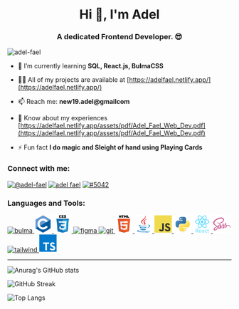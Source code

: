 <h1 align="center">Hi 👋, I'm Adel</h1>
<h3 align="center">A dedicated Frontend Developer. 😎</h3>

<p align="left"> <img src="https://komarev.com/ghpvc/?username=adel-fael&label=Profile%20views&color=0e75b6&style=flat" alt="adel-fael" /> </p>

- 🌱 I’m currently learning **SQL, React.js, BulmaCSS**

- 👨‍💻 All of my projects are available at [https://adelfael.netlify.app/](https://adelfael.netlify.app/)

- 📫 Reach me: **new19.adel@gmailcom**

- 📄 Know about my experiences [https://adelfael.netlify.app/assets/pdf/Adel_Fael_Web_Dev.pdf](https://adelfael.netlify.app/assets/pdf/Adel_Fael_Web_Dev.pdf)

- ⚡ Fun fact **I do magic and Sleight of hand using Playing Cards**

<h3 align="left">Connect with me:</h3>
<p align="left">
<a href="https://codepen.io/@adel-fael" target="blank"><img align="center" src="https://raw.githubusercontent.com/rahuldkjain/github-profile-readme-generator/master/src/images/icons/Social/codepen.svg" alt="@adel-fael" height="30" width="40" /></a>
<a href="https://linkedin.com/in/adel fael" target="blank"><img align="center" src="https://raw.githubusercontent.com/rahuldkjain/github-profile-readme-generator/master/src/images/icons/Social/linked-in-alt.svg" alt="adel fael" height="30" width="40" /></a>
<a href="https://discord.gg/#5042" target="blank"><img align="center" src="https://raw.githubusercontent.com/rahuldkjain/github-profile-readme-generator/master/src/images/icons/Social/discord.svg" alt="#5042" height="30" width="40" /></a>
</p>

<h3 align="left">Languages and Tools:</h3>
<p align="left"> <a href="https://bulma.io/" target="_blank" rel="noreferrer"> <img src="https://raw.githubusercontent.com/gilbarbara/logos/804dc257b59e144eaca5bc6ffd16949752c6f789/logos/bulma.svg" alt="bulma" width="40" height="40"/> </a> <a href="https://www.cprogramming.com/" target="_blank" rel="noreferrer"> <img src="https://raw.githubusercontent.com/devicons/devicon/master/icons/c/c-original.svg" alt="c" width="40" height="40"/> </a> <a href="https://www.w3schools.com/css/" target="_blank" rel="noreferrer"> <img src="https://raw.githubusercontent.com/devicons/devicon/master/icons/css3/css3-original-wordmark.svg" alt="css3" width="40" height="40"/> </a> <a href="https://www.figma.com/" target="_blank" rel="noreferrer"> <img src="https://www.vectorlogo.zone/logos/figma/figma-icon.svg" alt="figma" width="40" height="40"/> </a> <a href="https://git-scm.com/" target="_blank" rel="noreferrer"> <img src="https://www.vectorlogo.zone/logos/git-scm/git-scm-icon.svg" alt="git" width="40" height="40"/> </a> <a href="https://www.w3.org/html/" target="_blank" rel="noreferrer"> <img src="https://raw.githubusercontent.com/devicons/devicon/master/icons/html5/html5-original-wordmark.svg" alt="html5" width="40" height="40"/> </a> <a href="https://www.java.com" target="_blank" rel="noreferrer"> <img src="https://raw.githubusercontent.com/devicons/devicon/master/icons/java/java-original.svg" alt="java" width="40" height="40"/> </a> <a href="https://developer.mozilla.org/en-US/docs/Web/JavaScript" target="_blank" rel="noreferrer"> <img src="https://raw.githubusercontent.com/devicons/devicon/master/icons/javascript/javascript-original.svg" alt="javascript" width="40" height="40"/> </a> <a href="https://www.python.org" target="_blank" rel="noreferrer"> <img src="https://raw.githubusercontent.com/devicons/devicon/master/icons/python/python-original.svg" alt="python" width="40" height="40"/> </a> <a href="https://reactjs.org/" target="_blank" rel="noreferrer"> <img src="https://raw.githubusercontent.com/devicons/devicon/master/icons/react/react-original-wordmark.svg" alt="react" width="40" height="40"/> </a> <a href="https://sass-lang.com" target="_blank" rel="noreferrer"> <img src="https://raw.githubusercontent.com/devicons/devicon/master/icons/sass/sass-original.svg" alt="sass" width="40" height="40"/> </a> <a href="https://tailwindcss.com/" target="_blank" rel="noreferrer"> <img src="https://www.vectorlogo.zone/logos/tailwindcss/tailwindcss-icon.svg" alt="tailwind" width="40" height="40"/> </a> <a href="https://www.typescriptlang.org/" target="_blank" rel="noreferrer"> <img src="https://raw.githubusercontent.com/devicons/devicon/master/icons/typescript/typescript-original.svg" alt="typescript" width="40" height="40"/> </a> </p>

<hr>

![Anurag's GitHub stats](https://github-readme-stats.vercel.app/api?username=adel-fael&count_private=true&show_icons=true&theme=tokyonight&hide_border=true)

![GitHub Streak](https://github-readme-streak-stats.herokuapp.com?user=adel-fael&theme=tokyonight&hide_border=true)

![Top Langs](https://github-readme-stats.vercel.app/api/top-langs/?username=adel-fael&layout=compact&langs_count=8&hide_border=true&theme=tokyonight)

